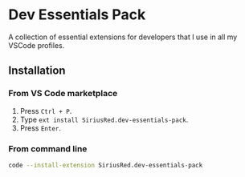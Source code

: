 # Dev Essentials Pack

A collection of essential extensions for developers that I use in all my VSCode profiles.

## Installation

### From VS Code marketplace

1. Press `Ctrl + P`.
2. Type `ext install SiriusRed.dev-essentials-pack`.
3. Press `Enter`.

### From command line

```bash
code --install-extension SiriusRed.dev-essentials-pack
```
